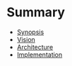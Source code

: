 # Summary

- [Synopsis](synopsis.md)
- [Vision](vision.md)
- [Architecture](arch.md)
- [Implementation](impl.md)
